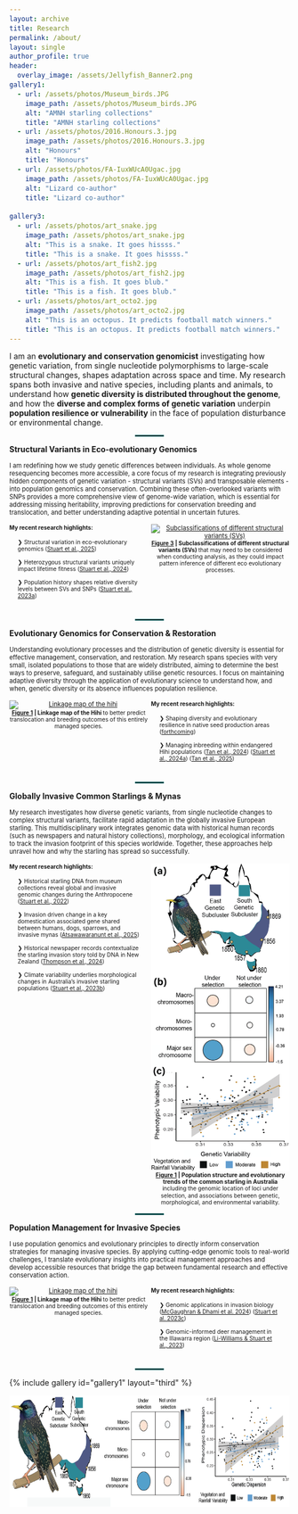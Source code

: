 ```yaml
---
layout: archive
title: Research
permalink: /about/
layout: single
author_profile: true
header:
  overlay_image: /assets/Jellyfish_Banner2.png
gallery1:
  - url: /assets/photos/Museum_birds.JPG
    image_path: /assets/photos/Museum_birds.JPG
    alt: "AMNH starling collections"
    title: "AMNH starling collections"
  - url: /assets/photos/2016.Honours.3.jpg
    image_path: /assets/photos/2016.Honours.3.jpg
    alt: "Honours"
    title: "Honours"
  - url: /assets/photos/FA-IuxWUcA0Ugac.jpg
    image_path: /assets/photos/FA-IuxWUcA0Ugac.jpg
    alt: "Lizard co-author"
    title: "Lizard co-author"

gallery3:
  - url: /assets/photos/art_snake.jpg
    image_path: /assets/photos/art_snake.jpg
    alt: "This is a snake. It goes hissss."
    title: "This is a snake. It goes hissss."
  - url: /assets/photos/art_fish2.jpg
    image_path: /assets/photos/art_fish2.jpg
    alt: "This is a fish. It goes blub."
    title: "This is a fish. It goes blub."
  - url: /assets/photos/art_octo2.jpg
    image_path: /assets/photos/art_octo2.jpg
    alt: "This is an octopus. It predicts football match winners."
    title: "This is an octopus. It predicts football match winners."
---
```

I am an **evolutionary and conservation genomicist** investigating how genetic variation, from single nucleotide polymorphisms to large-scale structural changes, shapes adaptation across space and time. My research spans both invasive and native species, including plants and animals, to understand how **genetic diversity is distributed throughout the genome**, and how the **diverse and complex forms of genetic variation** underpin **population resilience or vulnerability** in the face of population disturbance or environmental change.

<hr style="width: 50px; border: 1px solid #006666; margin: 1em auto;">

**Structural Variants in Eco-evolutionary Genomics**
<div style="font-size: 0.8em;">
I am redefining how we study genetic differences between individuals. As whole genome resequencing becomes more accessible, a core focus of my research is integrating previously hidden components of genetic variation - structural variants (SVs) and transposable elements - into population genomics and conservation. Combining these often-overlooked variants with SNPs provides a more comprehensive view of genome-wide variation, which is essential for addressing missing heritability, improving predictions for conservation breeding and translocation, and better understanding adaptive potential in uncertain futures. <br><br>

<div style="display: flex; align-items: flex-start; gap: 0.5em;">

  <!-- Left side: text -->
  <div style="flex: 1; font-size: 0.9em;">
       <strong>My recent research highlights:</strong><br><br>
    <ul style="padding-left: 1.5em; padding-right: 1.5em; margin-top: 0.2em; list-style-type: none;">
      <li>❯ Structural variation in eco-evolutionary genomics (<a href="https://www.authorea.com/doi/full/10.22541/au.174853973.36642913/v1">Stuart et al., 2025</a>)</li><br>
      <li>❯ Heterozygous structural variants uniquely impact lifetime fitness (<a href="https://onlinelibrary.wiley.com/doi/full/10.1111/mec.17631">Stuart et al., 2024</a>)</li><br>
      <li>❯ Population history shapes relative diversity levels between SVs and SNPs (<a href="https://academic.oup.com/mbe/article/40/3/msad046/7052962">Stuart et al., 2023a</a>)</li><br>
    </ul>
  </div>

 <!-- Right side: image and caption -->
<div style="flex: 1; text-align: center;">
  <a href="https://www.authorea.com/doi/full/10.22541/au.174853973.36642913/v1" target="_blank" rel="noopener noreferrer" style="display: block; max-width: 600px; margin: 0 auto;">
    <img
      src="https://www.authorea.com/users/928924/articles/1300295/master/file/figures/image4/image4.png"
      alt="Subclassifications of different structural variants (SVs)"
      style="width: 100%; height: auto; display: block;"
    >
  </a>
  <div style="font-size: 0.9em; margin-top: 0; line-height: 1.2; max-width: 600px; margin-left: auto; margin-right: auto; text-align: center;">
    <strong>
      <a href="https://www.authorea.com/doi/full/10.22541/au.174853973.36642913/v1" target="_blank" rel="noopener noreferrer">Figure 3</a> | Subclassifications of different structural variants (SVs)
    </strong> that may need to be considered when conducting analysis, as they could impact pattern inference of different eco evolutionary processes.
  </div>
</div>


</div>

</div>

<hr style="width: 50px; border: 1px solid #006666; margin: 1em auto;">




**Evolutionary Genomics for Conservation & Restoration**
<div style="font-size: 0.8em;">
Understanding evolutionary processes and the distribution of genetic diversity is essential for effective management, conservation, and restoration. My research spans species with very small, isolated populations to those that are widely distributed, aiming to determine the best ways to preserve, safeguard, and sustainably utilise genetic resources. I focus on maintaining adaptive diversity through the application of evolutionary science to understand how, and when, genetic diversity or its absence influences population resilience. <br><br>

<div style="display: flex; align-items: flex-start; gap: 0.5em;">


<!-- Right side: image and caption -->
<div style="flex: 1; text-align: center;">
  <a href="https://www.nature.com/articles/s41437-024-00711-3" target="_blank" rel="noopener noreferrer" style="display: block; max-width: 600px; margin: 0 auto;">
    <img
      src="https://media.springernature.com/lw685/springer-static/image/art%3A10.1038%2Fs41437-024-00711-3/MediaObjects/41437_2024_711_Fig1_HTML.png?as=webp"
      alt="Linkage map of the hihi"
      style="width: 100%; height: auto; display: block;"
    >
  </a>
  <div style="font-size: 0.9em; margin-top: 0; line-height: 1.2; max-width: 600px; margin-left: auto; margin-right: auto; text-align: center;">
    <strong>
      <a href="https://www.nature.com/articles/s41437-024-00711-3" target="_blank" rel="noopener noreferrer">Figure 1</a> | Linkage map of the Hihi
    </strong> to better predict translocation and breeding outcomes of this entirely managed species.
  </div>
</div>

  <!-- Left side: text -->
  <div style="flex: 1; font-size: 0.9em;">
       <strong>My recent research highlights:</strong><br><br>
    <ul style="padding-left: 1.5em; padding-right: 1.5em; margin-top: 0.2em; list-style-type: none;">
      <li>❯ Shaping diversity and evolutionary resilience in native seed production areas (<a href="https://www.greeningaustralia.org.au/how-plant-dna-will-help-shape-the-future-of-native-seed-production-areas/">forthcoming</a>)</li><br>
      <li>❯ Managing inbreeding within endangered Hihi populations (<a href="https://www.nature.com/articles/s41437-024-00711-3">Tan et al., 2024</a>) (<a href="https://onlinelibrary.wiley.com/doi/full/10.1111/mec.17631">Stuart et al., 2024a</a>) (<a href="https://www.nature.com/articles/s41437-024-00711-3">Tan et al., 2025</a>) </li><br>
    </ul>
  </div>


</div>

</div>

<hr style="width: 50px; border: 1px solid #006666; margin: 1em auto;">




**Globally Invasive Common Starlings & Mynas**
<div style="font-size: 0.8em;">
My research investigates how diverse genetic variants, from single nucleotide changes to complex structural variants, facilitate rapid adaptation in the globally invasive European starling. This multidisciplinary work integrates genomic data with historical human records (such as newspapers and natural history collections), morphology, and ecological information to track the invasion footprint of this species worldwide. Together, these approaches help unravel how and why the starling has spread so successfully. <br><br>

<div style="display: flex; align-items: flex-start; gap: 0.5em;">

  <!-- Left side: text -->
  <div style="flex: 1; font-size: 0.9em;">
       <strong>My recent research highlights:</strong><br><br>
    <ul style="padding-left: 1.5em; padding-right: 1.5em; margin-top: 0.2em; list-style-type: none;">
      <li>❯ Historical starling DNA from museum collections reveal global and invasive genomic changes during the Anthropocene (<a href="https://onlinelibrary.wiley.com/doi/full/10.1111/mec.16353">Stuart et al., 2022</a>)</li><br>
      <li>❯ Invasion driven change in a key domestication associated gene shared between humans, dogs, sparrows, and invasive mynas (<a href="https://onlinelibrary.wiley.com/doi/full/10.1111/mec.17607">Atsawawaranunt et al., 2025</a>)</li><br>
      <li>❯ Historical newspaper records contextualize the starling invasion story told by DNA in New Zealand (<a href="https://onlinelibrary.wiley.com/doi/full/10.1111/mec.17579">Thompson et al., 2024</a>)</li><br>
      <li>❯ Climate variability underlies morphological changes in Australia’s invasive starling populations (<a href="https://www.frontiersin.org/journals/genetics/articles/10.3389/fgene.2022.824424/full">Stuart et al., 2023b</a>)</li><br>
    </ul>
  </div>

 <!-- Right side: image and caption -->
<div style="flex: 1; text-align: center;">
  <a href="https://www.frontiersin.org/journals/genetics/articles/10.3389/fgene.2022.1010456/full" target="_blank" rel="noopener noreferrer" style="display: block; max-width: 600px; margin: 0 auto;">
    <img
      src="/assets/images/AustralianStarling_v2.png"
      alt="Starling invasion in Australia"
      style="width: 100%; height: auto; display: block;"
    >
  </a>
  <div style="font-size: 0.9em; margin-top: 0; line-height: 1.2; max-width: 600px; margin-left: auto; margin-right: auto; text-align: center;">
    <strong>
      <a href="https://www.frontiersin.org/journals/genetics/articles/10.3389/fgene.2022.1010456/full" target="_blank" rel="noopener noreferrer">Figure 1</a> | Population structure and evolutionary trends of the common starling in Australia 
    </strong> including the genomic location of loci under selection, and associations between genetic, morphological, and environmental variability.
  </div>
</div>


</div>

</div>

<hr style="width: 50px; border: 1px solid #006666; margin: 1em auto;">



**Population Management for Invasive Species**
<div style="font-size: 0.8em;">
I use population genomics and evolutionary principles to directly inform conservation strategies for managing invasive species. By applying cutting-edge genomic tools to real-world challenges, I translate evolutionary insights into practical management approaches and develop accessible resources that bridge the gap between fundamental research and effective conservation action. <br><br>

<div style="display: flex; align-items: flex-start; gap: 0.5em;">


<!-- Right side: image and caption -->
<div style="flex: 1; text-align: center;">
  <a href="https://www.nature.com/articles/s41437-024-00711-3" target="_blank" rel="noopener noreferrer" style="display: block; max-width: 600px; margin: 0 auto;">
    <img
      src="https://media.springernature.com/lw685/springer-static/image/art%3A10.1038%2Fs41437-024-00711-3/MediaObjects/41437_2024_711_Fig1_HTML.png?as=webp"
      alt="Linkage map of the hihi"
      style="width: 100%; height: auto; display: block;"
    >
  </a>
  <div style="font-size: 0.9em; margin-top: 0; line-height: 1.2; max-width: 600px; margin-left: auto; margin-right: auto; text-align: center;">
    <strong>
      <a href="https://www.nature.com/articles/s41437-024-00711-3" target="_blank" rel="noopener noreferrer">Figure 1</a> | Linkage map of the Hihi
    </strong> to better predict translocation and breeding outcomes of this entirely managed species.
  </div>
</div>

  <!-- Left side: text -->
  <div style="flex: 1; font-size: 0.9em;">
       <strong>My recent research highlights:</strong><br><br>
    <ul style="padding-left: 1.5em; padding-right: 1.5em; margin-top: 0.2em; list-style-type: none;">
      <li>❯ Genomic applications in invasion biology (<a href="https://academic.oup.com/gbe/article/16/1/evad230/7477876">McGaughran & Dhami et al. 2024</a>) (<a href="https://books.google.com.au/books?hl=en&lr=&id=34XmEAAAQBAJ&oi=fnd&pg=PA286&dq=info:3CbH7nO0hDAJ:scholar.google.com&ots=upS-UrtlYs&sig=2Qi5byw3YHLMNM0tewDISpqZfPg&redir_esc=y#v=onepage&q&f=false">Stuart et al. 2023c</a>)</li><br>
      <li>❯ Genomic-informed deer management in the Illawarra region (<a href="https://www.publish.csiro.au/WR/WR22128">Li-Williams & Stuart et al., 2023</a>)  </li><br>
    </ul>
  </div>


</div>

</div>

<hr style="width: 50px; border: 1px solid #006666; margin: 1em auto;">






{% include gallery id="gallery1" layout="third" %}




<img style="float: center;" src="/assets/images/AustralianStarling3.png" width="650" height="200">







